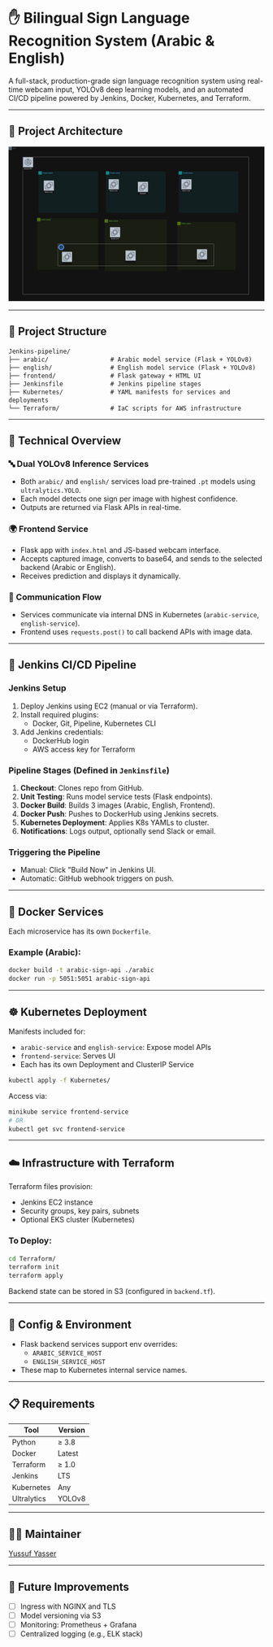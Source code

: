 # ✋ Bilingual Sign Language Recognition System (Arabic & English)

A full-stack, production-grade sign language recognition system using real-time webcam input, YOLOv8 deep learning models, and an automated CI/CD pipeline powered by Jenkins, Docker, Kubernetes, and Terraform.

---

## 🧠 Project Architecture

![System Architecture](architecture.jpg)

---

## 📁 Project Structure

```
Jenkins-pipeline/
├── arabic/                 # Arabic model service (Flask + YOLOv8)
├── english/                # English model service (Flask + YOLOv8)
├── frontend/               # Flask gateway + HTML UI
├── Jenkinsfile             # Jenkins pipeline stages
├── Kubernetes/             # YAML manifests for services and deployments
└── Terraform/              # IaC scripts for AWS infrastructure
```

---

## 🧠 Technical Overview

### 🔤 Dual YOLOv8 Inference Services
- Both `arabic/` and `english/` services load pre-trained `.pt` models using `ultralytics.YOLO`.
- Each model detects one sign per image with highest confidence.
- Outputs are returned via Flask APIs in real-time.

### 🌍 Frontend Service
- Flask app with `index.html` and JS-based webcam interface.
- Accepts captured image, converts to base64, and sends to the selected backend (Arabic or English).
- Receives prediction and displays it dynamically.

### 🔁 Communication Flow
- Services communicate via internal DNS in Kubernetes (`arabic-service`, `english-service`).
- Frontend uses `requests.post()` to call backend APIs with image data.

---

## 🚀 Jenkins CI/CD Pipeline

### Jenkins Setup
1. Deploy Jenkins using EC2 (manual or via Terraform).
2. Install required plugins:
   - Docker, Git, Pipeline, Kubernetes CLI
3. Add Jenkins credentials:
   - DockerHub login
   - AWS access key for Terraform

### Pipeline Stages (Defined in `Jenkinsfile`)
1. **Checkout**: Clones repo from GitHub.
2. **Unit Testing**: Runs model service tests (Flask endpoints).
3. **Docker Build**: Builds 3 images (Arabic, English, Frontend).
4. **Docker Push**: Pushes to DockerHub using Jenkins secrets.
5. **Kubernetes Deployment**: Applies K8s YAMLs to cluster.
6. **Notifications**: Logs output, optionally send Slack or email.

### Triggering the Pipeline
- Manual: Click "Build Now" in Jenkins UI.
- Automatic: GitHub webhook triggers on push.

---

## 🐳 Docker Services

Each microservice has its own `Dockerfile`.

### Example (Arabic):
```bash
docker build -t arabic-sign-api ./arabic
docker run -p 5051:5051 arabic-sign-api
```

---

## ☸️ Kubernetes Deployment

Manifests included for:
- `arabic-service` and `english-service`: Expose model APIs
- `frontend-service`: Serves UI
- Each has its own Deployment and ClusterIP Service

```bash
kubectl apply -f Kubernetes/
```

Access via:

```bash
minikube service frontend-service
# OR
kubectl get svc frontend-service
```

---

## ☁️ Infrastructure with Terraform

Terraform files provision:

- Jenkins EC2 instance
- Security groups, key pairs, subnets
- Optional EKS cluster (Kubernetes)

### To Deploy:
```bash
cd Terraform/
terraform init
terraform apply
```

Backend state can be stored in S3 (configured in `backend.tf`).

---

## 🔧 Config & Environment

- Flask backend services support env overrides:
  - `ARABIC_SERVICE_HOST`
  - `ENGLISH_SERVICE_HOST`
- These map to Kubernetes internal service names.

---

## 📋 Requirements

| Tool        | Version |
|-------------|---------|
| Python      | ≥ 3.8   |
| Docker      | Latest  |
| Terraform   | ≥ 1.0   |
| Jenkins     | LTS     |
| Kubernetes  | Any     |
| Ultralytics | YOLOv8  |

---

## 👨‍💻 Maintainer

[Yussuf Yasser](https://github.com/yussufyasser)

---

## 🧪 Future Improvements

- [ ] Ingress with NGINX and TLS
- [ ] Model versioning via S3
- [ ] Monitoring: Prometheus + Grafana
- [ ] Centralized logging (e.g., ELK stack)

